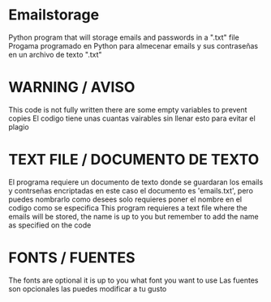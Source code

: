 # Emailstorage
Python program that will storage emails and passwords in a ".txt" file
Progama programado en Python para almecenar emails y sus contraseñas en un archivo de texto ".txt"
# WARNING / AVISO
This code is not fully written there are some empty variables to prevent copies
El codigo tiene unas cuantas vairables sin llenar esto para evitar el plagio
# TEXT FILE / DOCUMENTO DE TEXTO
El programa requiere un documento de texto donde se guardaran los emails y contrseñas encriptadas en este caso el documento es 'emails.txt', pero puedes nombrarlo como desees solo requieres poner el nombre en el codigo como se especifica
This program requieres a text file where the emails will be stored, the name is up to you but remember to add the name as specified on the code
# FONTS / FUENTES
The fonts are optional it is up to you what font you want to use
Las fuentes son opcionales las puedes modificar a tu gusto

